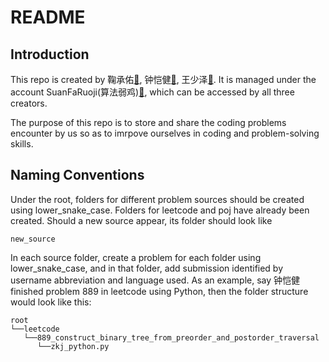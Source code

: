 # README
## Introduction
This repo is created by 鞠承佑[:email:](chengyou0421@gmail.com), 钟恺健[:email:](.comkzhong.97@gmail), 王少泽[:email:](shaozewxy@gmail.com). It is managed under the account SuanFaRuoji(算法弱鸡)[:email:](SuanFaRuoJi@gmail.com), which can be accessed by all three creators.

The purpose of this repo is to store and share the coding problems encounter by us so as to imrpove ourselves in coding and problem-solving skills.

## Naming Conventions
Under the root, folders for different problem sources should be created using lower\_snake\_case. Folders for leetcode and poj have already been created. Should a new source appear, its folder should look like
```
new_source
```

In each source folder, create a problem for each folder using lower\_snake\_case, and in that folder, add submission identified by username abbreviation and language used. As an example, say 钟恺健 finished problem 889 in leetcode using Python, then the folder structure would look like this:
```
root
└──leetcode
   └──889_construct_binary_tree_from_preorder_and_postorder_traversal
      └──zkj_python.py
```
